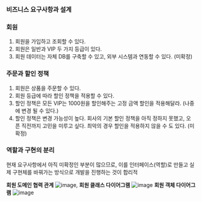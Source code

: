 ### 비즈니스 요구사항과 설계

### 회원

1. 회원을 가입하고 조회할 수 있다.
2. 회원은 일반과 VIP 두 가지 등급이 있다.
3. 회원 데이터는 자체 DB를 구축할 수 있고, 외부 시스템과 연동할 수 있다. (미확정) 

### 주문과 할인 정책

1. 회원은 상품을 주문할 수 있다.
2. 회원 등급에 따라 할인 정책을 적용할 수 있다.
3. 할인 정책은 모든 VIP는 1000원을 할인해주는 고정 금액 할인을 적용해달라. (나중에 변경 될 수
   있다.)
4. 할인 정책은 변경 가능성이 높다. 회사의 기본 할인 정책을 아직 정하지 못했고, 오픈 직전까지 고민을
   미루고 싶다. 최악의 경우 할인을 적용하지 않을 수 도 있다. (미확정) 

### 역할과 구현의 분리
현재 요구사항에서 아직 미확정인 부분이 많으므로, 이를 인터페이스(역할)로 만들고 실제 구현체를 바꿔가는 방식으로 개발을 진행하는 것이 합리적



**회원 도메인 협력 관계**
![image, ](https://user-images.githubusercontent.com/34308156/152167788-9bafbacc-c833-47e8-be0e-eaed5617dec6.png)
**회원 클래스 다이어그램**
![image](https://user-images.githubusercontent.com/34308156/152167814-843b29d6-fde5-4685-80f8-0f69de8735bf.png)
**회원 객체 다이어그램**
![image](https://user-images.githubusercontent.com/34308156/152167825-47c87dab-c3df-4d30-b9e1-91e34255be29.png)
